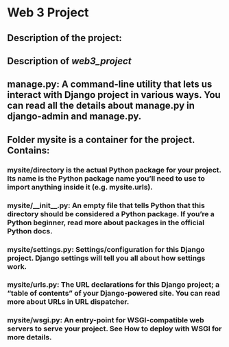 <h1> Web 3 Project </h1>

## Description of the project:



<h2> Description of <i> web3_project </i> </h2>


<h2> <b>manage.py</b>: A command-line utility that lets us interact with Django project in various ways. You can read all the details about manage.py in django-admin and manage.py.</h2>

<h2> Folder <b>mysite</b> is a container for the project. Contains:</h2>

<h3> <b>mysite/directory</b> is the actual Python package for your project. Its name is the Python package name you’ll need to use to import anything inside it (e.g. mysite.urls).</h3>
<h3> <b>mysite/__init__.py</b>: An empty file that tells Python that this directory should be considered a Python package. If you’re a Python beginner, read more about packages in the official Python docs.</h3>
<h3> <b>mysite/settings.py</b>: Settings/configuration for this Django project. Django settings will tell you all about how settings work.</h3>
<h3> <b>mysite/urls.py</b>: The URL declarations for this Django project; a “table of contents” of your Django-powered site. You can read more about URLs in URL dispatcher.</h3>
<h3> <b>mysite/wsgi.py</b>: An entry-point for WSGI-compatible web servers to serve your project. See How to deploy with WSGI for more details.</h3>